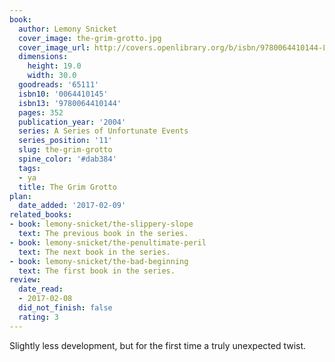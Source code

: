 ```yaml
---
book:
  author: Lemony Snicket
  cover_image: the-grim-grotto.jpg
  cover_image_url: http://covers.openlibrary.org/b/isbn/9780064410144-L.jpg
  dimensions:
    height: 19.0
    width: 30.0
  goodreads: '65111'
  isbn10: '0064410145'
  isbn13: '9780064410144'
  pages: 352
  publication_year: '2004'
  series: A Series of Unfortunate Events
  series_position: '11'
  slug: the-grim-grotto
  spine_color: '#dab384'
  tags:
  - ya
  title: The Grim Grotto
plan:
  date_added: '2017-02-09'
related_books:
- book: lemony-snicket/the-slippery-slope
  text: The previous book in the series.
- book: lemony-snicket/the-penultimate-peril
  text: The next book in the series.
- book: lemony-snicket/the-bad-beginning
  text: The first book in the series.
review:
  date_read:
  - 2017-02-08
  did_not_finish: false
  rating: 3
---
```


Slightly less development, but for the first time a truly unexpected twist.

